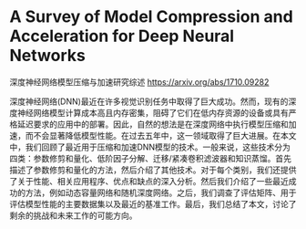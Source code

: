 # A Survey of Model Compression and Acceleration for Deep Neural Networks
深度神经网络模型压缩与加速研究综述  https://arxiv.org/abs/1710.09282

深度神经网络(DNN)最近在许多视觉识别任务中取得了巨大成功。然而，现有的深度神经网络模型计算成本高且内存密集，阻碍了它们在低内存资源的设备或具有严格延迟要求的应用中的部署。因此，自然的想法是在深度网络中执行模型压缩和加速，而不会显著降低模型性能。在过去五年中，这一领域取得了巨大进展。在本文中，我们回顾了最近用于压缩和加速DNN模型的技术。一般来说，这些技术分为四类：参数修剪和量化、低阶因子分解、迁移/紧凑卷积滤波器和知识蒸馏。首先描述了参数修剪和量化的方法，然后介绍了其他技术。对于每个类别，我们还提供了关于性能、相关应用程序、优点和缺点的深入分析。然后我们介绍了一些最近成功的方法，例如动态容量网络和随机深度网络。之后，我们调查了评估矩阵、用于评估模型性能的主要数据集以及最近的基准工作。最后，我们总结了本文，讨论了剩余的挑战和未来工作的可能方向。

